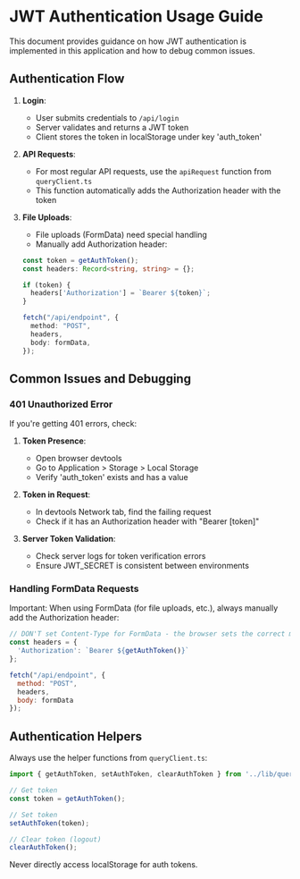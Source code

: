 # JWT Authentication Usage Guide

This document provides guidance on how JWT authentication is implemented in this application and how to debug common issues.

## Authentication Flow

1. **Login**: 
   - User submits credentials to `/api/login`
   - Server validates and returns a JWT token
   - Client stores the token in localStorage under key 'auth_token'

2. **API Requests**:
   - For most regular API requests, use the `apiRequest` function from `queryClient.ts`
   - This function automatically adds the Authorization header with the token

3. **File Uploads**:
   - File uploads (FormData) need special handling
   - Manually add Authorization header:
   ```typescript
   const token = getAuthToken();
   const headers: Record<string, string> = {};
   
   if (token) {
     headers['Authorization'] = `Bearer ${token}`;
   }
   
   fetch("/api/endpoint", {
     method: "POST",
     headers,
     body: formData,
   });
   ```

## Common Issues and Debugging

### 401 Unauthorized Error

If you're getting 401 errors, check:

1. **Token Presence**: 
   - Open browser devtools
   - Go to Application > Storage > Local Storage
   - Verify 'auth_token' exists and has a value

2. **Token in Request**:
   - In devtools Network tab, find the failing request
   - Check if it has an Authorization header with "Bearer [token]"
   
3. **Server Token Validation**:
   - Check server logs for token verification errors
   - Ensure JWT_SECRET is consistent between environments

### Handling FormData Requests

Important: When using FormData (for file uploads, etc.), always manually add the Authorization header:

```javascript
// DON'T set Content-Type for FormData - the browser sets the correct multipart boundary
const headers = {
  'Authorization': `Bearer ${getAuthToken()}`
};

fetch("/api/endpoint", {
  method: "POST",
  headers,
  body: formData
});
```

## Authentication Helpers

Always use the helper functions from `queryClient.ts`:

```javascript
import { getAuthToken, setAuthToken, clearAuthToken } from '../lib/queryClient';

// Get token
const token = getAuthToken();

// Set token
setAuthToken(token);

// Clear token (logout)
clearAuthToken();
```

Never directly access localStorage for auth tokens.
